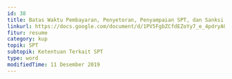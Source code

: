 ```yaml
---
id: 38
title: Batas Waktu Pembayaran, Penyetoran, Penyampaian SPT, dan Sanksi Keterlambatan
linkurl: https://docs.google.com/document/d/1PV5FgbZCfdEZoYy7_e_4pdryAO_5iz-jnApB9FsUc7w/edit?usp=drivesdk
fitur: resume
category: kup
topik: SPT
subtopik: Ketentuan Terkait SPT
type: word
modifiedTime: 11 Desember 2019
---
```

